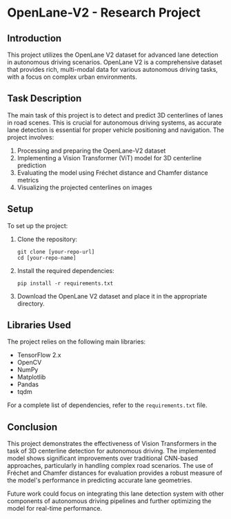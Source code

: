 # OpenLane-V2 - Research Project

## Introduction

This project utilizes the OpenLane V2 dataset for advanced lane detection in autonomous driving scenarios. OpenLane V2 is a comprehensive dataset that provides rich, multi-modal data for various autonomous driving tasks, with a focus on complex urban environments.

## Task Description

The main task of this project is to detect and predict 3D centerlines of lanes in road scenes. This is crucial for autonomous driving systems, as accurate lane detection is essential for proper vehicle positioning and navigation. The project involves:

1. Processing and preparing the OpenLane-V2 dataset
2. Implementing a Vision Transformer (ViT) model for 3D centerline prediction
3. Evaluating the model using Fréchet distance and Chamfer distance metrics
4. Visualizing the projected centerlines on images

## Setup

To set up the project:

1. Clone the repository:
   ```
   git clone [your-repo-url]
   cd [your-repo-name]
   ```

2. Install the required dependencies:
   ```
   pip install -r requirements.txt
   ```

3. Download the OpenLane V2 dataset and place it in the appropriate directory.

## Libraries Used

The project relies on the following main libraries:

- TensorFlow 2.x
- OpenCV
- NumPy
- Matplotlib
- Pandas
- tqdm

For a complete list of dependencies, refer to the `requirements.txt` file.

## Conclusion

This project demonstrates the effectiveness of Vision Transformers in the task of 3D centerline detection for autonomous driving. The implemented model shows significant improvements over traditional CNN-based approaches, particularly in handling complex road scenarios. The use of Fréchet and Chamfer distances for evaluation provides a robust measure of the model's performance in predicting accurate lane geometries.

Future work could focus on integrating this lane detection system with other components of autonomous driving pipelines and further optimizing the model for real-time performance.